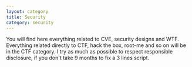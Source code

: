 ```yaml
---
layout: category
title: Security
category: security
---
```


You will find here everything related to CVE, security designs and WTF. Everything related directly to CTF, hack the box, root-me and so on will be in the CTF category. I try as much as possible to respect responsible disclosure, if you don't take 9 months to fix a 3 lines script.